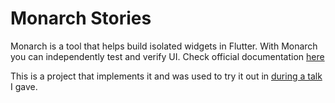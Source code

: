 # Monarch Stories

Monarch is a tool that helps build isolated widgets in Flutter. With Monarch you can independently test and verify UI. 
Check official documentation [here](http://monarchapp.io/)

This is a project that implements it and was used to try it out in [during a talk](https://drive.google.com/file/d/1BnyHX7RbooBsFW2d90oixcmG9wCg9sWg/view?usp=sharing) I gave. 

